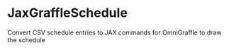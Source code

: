 # JaxGraffleSchedule
Convert CSV schedule entries to JAX commands for OmniGraffle to draw the schedule
